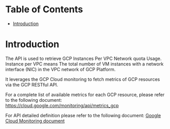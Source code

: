# Table of Contents
- [Introduction](#introduction-)

# Introduction <a name="introduction"></a>
The API is used to retrieve GCP Instances Per VPC Network quota Usage. Instance per VPC means The total number of VM instances with a network interface (NIC) in the VPC network of GCP Platform. 

It leverages the GCP Cloud monitoring to fetch metrics of GCP resources via the GCP RESTful API. 



For a complete list of available metrics for each GCP resource, please refer to the following document: https://cloud.google.com/monitoring/api/metrics_gcp

For API detailed definition please refer to the following document:
[Google Cloud Monitoring document](https://cloud.google.com/monitoring/alerts/using-quota-metrics)